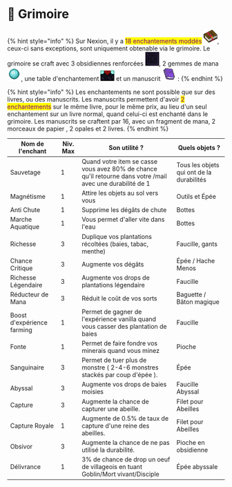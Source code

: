 # 📖 Grimoire

{% hint style="info" %}
Sur Nexion, il y a <mark style="color:purple;">18 enchantements moddés</mark> <img src="../.gitbook/assets/book_enchanted.png" alt="" data-size="line">, ceux-ci sans exceptions, sont uniquement obtenable via le grimoire. Le grimoire se craft avec 3 obsidiennes renforcées <img src="../.gitbook/assets/renforced_obsidian.png" alt="" data-size="line">, 2 gemmes de mana <img src="../.gitbook/assets/mana_gem (1).png" alt="" data-size="line">, une table d'enchantement <img src="../.gitbook/assets/enchanting_table_side.png" alt="" data-size="line"> et un manuscrit <img src="../.gitbook/assets/manuscript.png" alt="" data-size="line"> :
{% endhint %}

{% hint style="info" %}
Les enchantements ne sont possible que sur des livres, ou des manuscrits. Les manuscrits permettent d'avoir <mark style="color:purple;">2 enchantements</mark> sur le même livre, pour le même prix, au lieu d'un seul enchantement sur un livre normal, quand celui-ci est enchanté dans le grimoire.  Les manuscrits se craftent par 16, avec un fragment de mana, 2 morceaux de papier , 2 opales et 2 livres.
{% endhint %}

| Nom de l'enchant            | Niv. Max | Son utilité ?                                                                                              | Quels objets ?                            |
| --------------------------- | -------- | ---------------------------------------------------------------------------------------------------------- | ----------------------------------------- |
| Sauvetage                   | 1        | Quand votre item se casse vous avez 80% de chance qu'il retourne dans votre /mail avec une durabilité de 1 | Tous les objets qui ont de la durabilités |
| Magnétisme                  | 1        | Attire les objets au sol vers vous                                                                         | Outils et Épée                            |
| Anti Chute                  | 1        | Supprime les dégâts de chute                                                                               | Bottes                                    |
| Marche Aquatique            | 1        | Vous permet d'aller vite dans l'eau                                                                        | Bottes                                    |
| Richesse                    | 3        | Duplique vos plantations récoltées (baies, tabac, menthe)                                                  | Faucille, gants                           |
| Chance Critique             | 3        | Augmente vos dégâts                                                                                        | Épée / Hache Menos                        |
| Richesse Légendaire         | 3        | Augmente vos drops de plantations légendaire                                                               | Faucille                                  |
| Réducteur de Mana           | 3        | Réduit le coût de vos sorts                                                                                | Baguette / Bâton magique                  |
| Boost d'expérience farming  | 1        | Permet de gagner de l'expérience vanilla quand vous casser des plantation de baies                         | Faucille                                  |
| Fonte                       | 1        | Permet de faire fondre vos minerais quand vous minez                                                       | Pioche                                    |
| Sanguinaire                 | 3        | Permet de tuer plus de monstre ( 2-4-6 monstres stackés par coup d'épée ).                                 | Épée                                      |
| Abyssal                     | 3        | Augmente vos drops de baies moisies                                                                        | Faucille Abyssal                          |
| Capture                     | 3        | Augmente la chance de capturer une abeille.                                                                | Filet pour Abeilles                       |
| Capture Royale              | 1        | Augmente de 0.5% de taux de capture d'une reine des abeilles.                                              | Filet pour Abeilles                       |
| Obsivor                     | 3        | Augmente la chance de ne pas utilisé la durabilité.                                                        | Pioche en obsidienne                      |
| Délivrance                  | 1        | 3% de chance de drop un oeuf de villageois en tuant Goblin/Mort vivant/Disciple                            | Épée abyssale                             |

